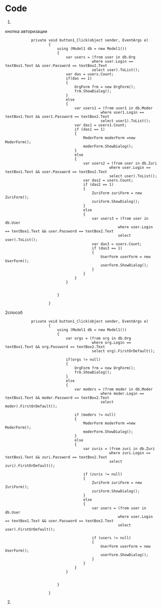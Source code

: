 # Code


1.
кнопка авторизации


                private void button1_Click(object sender, EventArgs e)
                        {
                            using (Model1 db = new Model1())
                            {
                                var users = (from user in db.Org
                                            where user.Login == textBox1.Text && user.Password == textBox2.Text
                                            select user).ToList();
                                var das = users.Count;
                                if(das == 1)
                                {
                                    OrgForm frm = new OrgForm();
                                    frm.ShowDialog();
                                }
                                else
                                {
                                    var users1 = (from user1 in db.Moder
                                                where user1.Login == textBox1.Text && user1.Password == textBox2.Text
                                                select user1).ToList();
                                    var das1 = users1.Count;
                                    if (das1 == 1)
                                    {
                                        ModerForm moderForm =new ModerForm();
                                        moderForm.ShowDialog();
                                    }
                                    else
                                    {
                                        var users2 = (from user in db.Zuri
                                                    where user.Login == textBox1.Text && user.Password == textBox2.Text
                                                    select user).ToList();
                                        var das2 = users.Count;
                                        if (das2 == 1)
                                        {
                                            ZuriForm zuriForm = new ZuriForm();
                                            zuriForm.ShowDialog();
                                        }
                                        else
                                        {
                                            var users3 = (from user in db.User
                                                        where user.Login == textBox1.Text && user.Password == textBox2.Text
                                                        select user).ToList();
                                            var das3 = users.Count;
                                            if (das3 == 1)
                                            {
                                                UserForm userForm = new UserForm();
                                                userForm.ShowDialog();
                                            }
                                        }
                                    }
                                } 


                            }
                            
                        }
2способ

                private void button1_Click(object sender, EventArgs e)
                        {
                            using (Model1 db = new Model1())
                            {
                                var orgs = (from org in db.Org
                                            where org.Login == textBox1.Text && org.Password == textBox2.Text
                                            select org).FirstOrDefault();
                                
                                if(orgs != null)
                                {
                                    OrgForm frm = new OrgForm();
                                    frm.ShowDialog();
                                }
                                else
                                {
                                    var moders = (from moder in db.Moder
                                                where moder.Login == textBox1.Text && moder.Password == textBox2.Text
                                                select moder).FirstOrDefault();
                                    
                                    if (moders != null)
                                    {
                                        ModerForm moderForm =new ModerForm();
                                        moderForm.ShowDialog();
                                    }
                                    else
                                    {
                                        var zuris = (from zuri in db.Zuri
                                                    where zuri.Login == textBox1.Text && zuri.Password == textBox2.Text
                                                    select zuri).FirstOrDefault();
                                        
                                        if (zuris != null)
                                        {
                                            ZuriForm zuriForm = new ZuriForm();
                                            zuriForm.ShowDialog();
                                        }
                                        else
                                        {
                                            var users = (from user in db.User
                                                        where user.Login == textBox1.Text && user.Password == textBox2.Text
                                                        select user).FirstOrDefault();
                                            
                                            if (users != null)
                                            {
                                                UserForm userForm = new UserForm();
                                                userForm.ShowDialog();
                                            }
                                        }
                                    }
                                } 


                            }
                            
                        }

2.